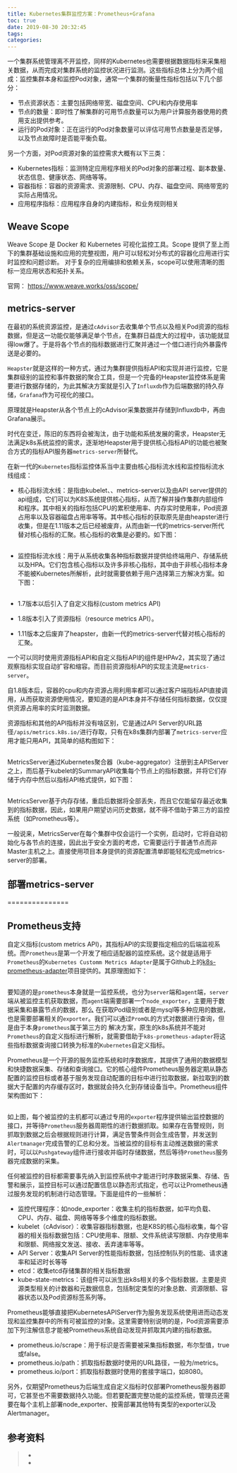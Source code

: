 ```yaml
---
title: Kubernetes集群监控方案：Prometheus+Grafana
toc: true
date: 2019-08-30 20:32:45
tags:
categories:
---
```




一个集群系统管理离不开监控，同样的Kubernetes也需要根据数据指标来采集相关数据，从而完成对集群系统的监控状况进行监测。这些指标总体上分为两个组成：监控集群本身和监控Pod对象，通常一个集群的衡量性指标包括以下几个部分：

- 节点资源状态：主要包括网络带宽、磁盘空间、CPU和内存使用率
- 节点的数量：即时性了解集群的可用节点数量可以为用户计算服务器使用的费用支出提供参考。
- 运行的Pod对象：正在运行的Pod对象数量可以评估可用节点数量是否足够，以及节点故障时是否能平衡负载。

另一个方面，对Pod资源对象的监控需求大概有以下三类：

- Kubernetes指标：监测特定应用程序相关的Pod对象的部署过程、副本数量、状态信息、健康状态、网络等等。
- 容器指标：容器的资源需求、资源限制、CPU、内存、磁盘空间、网络带宽的实际占用情况。
- 应用程序指标：应用程序自身的内建指标，和业务规则相关



## Weave Scope

Weave Scope 是 Docker 和 Kubernetes 可视化监控工具。Scope 
提供了至上而下的集群基础设施和应用的完整视图，用户可以轻松对分布式的容器化应用进行实时监控和问题诊断。 
对于复杂的应用编排和依赖关系，scope可以使用清晰的图标一览应用状态和拓扑关系。

官网： https://www.weave.works/oss/scope/





## metrics-server

在最初的系统资源监控，是通过`cAdvisor`去收集单个节点以及相关Pod资源的指标数据，但是这一功能仅能够满足单个节点，在集群日益庞大的过程中，该功能就显得low爆了。于是将各个节点的指标数据进行汇聚并通过一个借口进行向外暴露传送是必要的。

`Heapster`就是这样的一种方式，通过为集群提供指标API和实现并进行监控，它是集群级别的监控和事件数据的聚合工具，但是一个完备的Heapster监控体系是需要进行数据存储的，为此其解决方案就是引入了`Influxdb`作为后端数据的持久存储，`Grafana`作为可视化的接口。

原理就是Heapster从各个节点上的cAdvisor采集数据并存储到Influxdb中，再由Grafana展示。



时代在变迁，陈旧的东西将会被淘汰，由于功能和系统发展的需求，Heapster无法满足k8s系统监控的需求，逐渐地Heapster用于提供核心指标API的功能也被聚合方式的指标API服务器`metrics-server`所替代。

在新一代的`Kubernetes`指标监控体系当中主要由核心指标流水线和监控指标流水线组成：

- 核心指标流水线：是指由kubelet、、metrics-server以及由API  server提供的api组成，它们可以为K8S系统提供核心指标，从而了解并操作集群内部组件和程序。其中相关的指标包括CPU的累积使用率、内存实时使用率，Pod资源占用率以及容器磁盘占用率等等。其中核心指标的获取原先是由heapster进行收集，但是在1.11版本之后已经被废弃，从而由新一代的metrics-server所代替对核心指标的汇聚。核心指标的收集是必要的。如下图：

  ![]()

- 监控指标流水线：用于从系统收集各种指标数据并提供给终端用户、存储系统以及HPA。它们包含核心指标以及许多非核心指标，其中由于非核心指标本身不能被Kubernetes所解析，此时就需要依赖于用户选择第三方解决方案。如下图：

  ![]()



- 1.7版本以后引入了自定义指标(custom metrics API)
- 1.8版本引入了资源指标（resource metrics API）。
- 1.11版本之后废弃了heapster，由新一代的metrics-server代替对核心指标的汇聚。

一个可以同时使用资源指标API和自定义指标API的组件是HPAv2，其实现了通过观察指标实现自动扩容和缩容。而目前资源指标API的实现主流是`metrics-server`。

自1.8版本后，容器的cpu和内存资源占用利用率都可以通过客户端指标API直接调用，从而获取资源使用情况，要知道的是API本身并不存储任何指标数据，仅仅提供资源占用率的实时监测数据。

资源指标和其他的API指标并没有啥区别，它是通过API Server的URL路径`/apis/metrics.k8s.io/`进行存取，只有在k8s集群内部署了`metrics-server`应用才能只用API，其简单的结构图如下：

![]()

MetricsServer通过Kubernetes聚合器（kube-aggregator）注册到主APIServer之上，而后基于kubelet的SummaryAPI收集每个节点上的指标数据，并将它们存储于内存中然后以指标API格式提供，如下图：

![]()

MetricsServer基于内存存储，重启后数据将全部丢失，而且它仅能留存最近收集到的指标数据，因此，如果用户期望访问历史数据，就不得不借助于第三方的监控系统（如Prometheus等）。

一般说来，MetricsServer在每个集群中仅会运行一个实例，启动时，它将自动初始化与各节点的连接，因此出于安全方面的考虑，它需要运行于普通节点而非Master主机之上。直接使用项目本身提供的资源配置清单即能轻松完成metrics-server的部署。



## 部署metrics-server

===============



## Prometheus支持

自定义指标(custom metrics API)，其指标API的实现要指定相应的后端监视系统。而`Prometheus`是第一个开发了相应适配器的监控系统。这个就是适用于`Prometheus`的`Kubernetes Customm Metrics Adapter`是属于Github上的[k8s-prometheus-adapter](https://github.com/DirectXMan12/k8s-prometheus-adapter)项目提供的。其原理图如下：

![]()

要知道的是`prometheus`本身就是一监控系统，也分为`server`端和`agent`端，`server`端从被监控主机获取数据，而`agent`端需要部署一个`node_exporter`，主要用于数据采集和暴露节点的数据，那么 在获取Pod级别或者是mysql等多种应用的数据，也是需要部署相关的`exporter`。我们可以通过`PromQL`的方式对数据进行查询，但是由于本身`prometheus`属于第三方的 解决方案，原生的k8s系统并不能对`Prometheus`的自定义指标进行解析，就需要借助于`k8s-prometheus-adapter`将这些指标数据查询接口转换为标准的`Kubernetes`自定义指标。

Prometheus是一个开源的服务监控系统和时序数据库，其提供了通用的数据模型和快捷数据采集、存储和查询接口。它的核心组件Prometheus服务器定期从静态配置的监控目标或者基于服务发现自动配置的目标中进行拉取数据，新拉取到的数据大于配置的内存缓存区时，数据就会持久化到存储设备当中。Prometheus组件架构图如下：

![]()

如上图，每个被监控的主机都可以通过专用的`exporter`程序提供输出监控数据的接口，并等待`Prometheus`服务器周期性的进行数据抓取。如果存在告警规则，则抓取到数据之后会根据规则进行计算，满足告警条件则会生成告警，并发送到`Alertmanager`完成告警的汇总和分发。当被监控的目标有主动推送数据的需求时，可以以`Pushgateway`组件进行接收并临时存储数据，然后等待`Prometheus`服务器完成数据的采集。

任何被监控的目标都需要事先纳入到监控系统中才能进行时序数据采集、存储、告警和展示，监控目标可以通过配置信息以静态形式指定，也可以让Prometheus通过服务发现的机制进行动态管理。下面是组件的一些解析：

- 监控代理程序：如node_exporter：收集主机的指标数据，如平均负载、CPU、内存、磁盘、网络等等多个维度的指标数据。
- kubelet（cAdvisor）：收集容器指标数据，也是K8S的核心指标收集，每个容器的相关指标数据包括：CPU使用率、限额、文件系统读写限额、内存使用率和限额、网络报文发送、接收、丢弃速率等等。
- API Server：收集API Server的性能指标数据，包括控制队列的性能、请求速率和延迟时长等等
- etcd：收集etcd存储集群的相关指标数据
- kube-state-metrics：该组件可以派生出k8s相关的多个指标数据，主要是资源类型相关的计数器和元数据信息，包括制定类型的对象总数、资源限额、容器状态以及Pod资源标签系列等。

Prometheus能够直接把KubernetesAPIServer作为服务发现系统使用进而动态发现和监控集群中的所有可被监控的对象。这里需要特别说明的是，Pod资源需要添加下列注解信息才能被Prometheus系统自动发现并抓取其内建的指标数据。

- prometheus.io/scrape：用于标识是否需要被采集指标数据，布尔型值，true或false。
- prometheus.io/path：抓取指标数据时使用的URL路径，一般为/metrics。
- prometheus.io/port：抓取指标数据时使用的套接字端口，如8080。

另外，仅期望Prometheus为后端生成自定义指标时仅部署Prometheus服务器即可，它甚至也不需要数据持久功能。但若要配置完整功能的监控系统，管理员还需要在每个主机上部署node_exporter、按需部署其他特有类型的exporter以及Alertmanager。

## 参考资料
> - []()
> - []()
